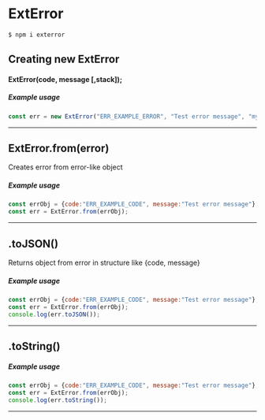 # ExtError
```bash
$ npm i exterror
```
## Creating new ExtError
#### ExtError(code, message [,stack]);

##### Example usage
```js
const err = new ExtError("ERR_EXAMPLE_ERROR", "Test error message", "my stack");
```
***
## ExtError.from(error)
Creates error from error-like object
##### Example usage
```js
const errObj = {code:"ERR_EXAMPLE_CODE", message:"Test error message"};
const err = ExtError.from(errObj);
```
***
## .toJSON()
Returns object from error in structure like {code, message}
##### Example usage
```js
const errObj = {code:"ERR_EXAMPLE_CODE", message:"Test error message"};
const err = ExtError.from(errObj);
console.log(err.toJSON());
```
***
## .toString()
##### Example usage
```js
const errObj = {code:"ERR_EXAMPLE_CODE", message:"Test error message"};
const err = ExtError.from(errObj);
console.log(err.toString());
```
***